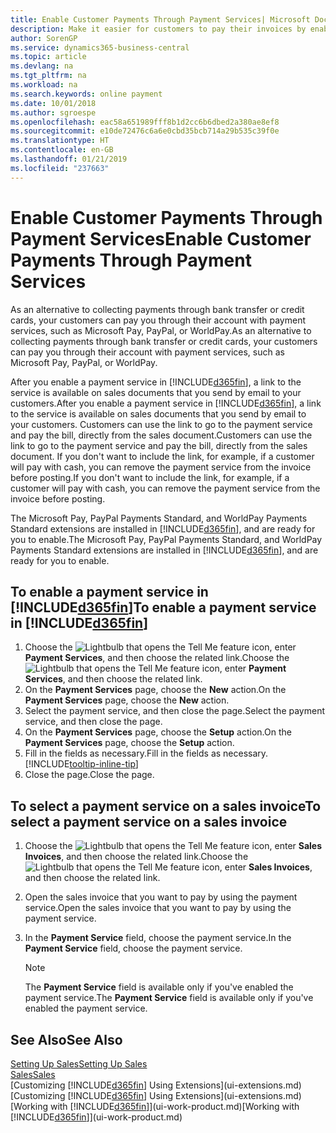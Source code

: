 ```yaml
---
title: Enable Customer Payments Through Payment Services| Microsoft Docs
description: Make it easier for customers to pay their invoices by enabling payment services.
author: SorenGP
ms.service: dynamics365-business-central
ms.topic: article
ms.devlang: na
ms.tgt_pltfrm: na
ms.workload: na
ms.search.keywords: online payment
ms.date: 10/01/2018
ms.author: sgroespe
ms.openlocfilehash: eac58a651989fff8b1d2cc6b6dbed2a380ae8ef8
ms.sourcegitcommit: e10de72476c6a6e0cbd35bcb714a29b535c39f0e
ms.translationtype: HT
ms.contentlocale: en-GB
ms.lasthandoff: 01/21/2019
ms.locfileid: "237663"
---
```

# <a name="enable-customer-payments-through-payment-services"></a><span data-ttu-id="2ec94-103">Enable Customer Payments Through Payment Services</span><span class="sxs-lookup"><span data-stu-id="2ec94-103">Enable Customer Payments Through Payment Services</span></span>
<span data-ttu-id="2ec94-104">As an alternative to collecting payments through bank transfer or credit cards, your customers can pay you through their account with payment services, such as Microsoft Pay, PayPal, or WorldPay.</span><span class="sxs-lookup"><span data-stu-id="2ec94-104">As an alternative to collecting payments through bank transfer or credit cards, your customers can pay you through their account with payment services, such as Microsoft Pay, PayPal, or WorldPay.</span></span>  

<span data-ttu-id="2ec94-105">After you enable a payment service in [!INCLUDE[d365fin](includes/d365fin_md.md)], a link to the service is available on sales documents that you send by email to your customers.</span><span class="sxs-lookup"><span data-stu-id="2ec94-105">After you enable a payment service in [!INCLUDE[d365fin](includes/d365fin_md.md)], a link to the service is available on sales documents that you send by email to your customers.</span></span> <span data-ttu-id="2ec94-106">Customers can use the link to go to the payment service and pay the bill, directly from the sales document.</span><span class="sxs-lookup"><span data-stu-id="2ec94-106">Customers can use the link to go to the payment service and pay the bill, directly from the sales document.</span></span> <span data-ttu-id="2ec94-107">If you don't want to include the link, for example, if a customer will pay with cash, you can remove the payment service from the invoice before posting.</span><span class="sxs-lookup"><span data-stu-id="2ec94-107">If you don't want to include the link, for example, if a customer will pay with cash, you can remove the payment service from the invoice before posting.</span></span>  

<span data-ttu-id="2ec94-108">The Microsoft Pay, PayPal Payments Standard, and WorldPay Payments Standard extensions are installed in [!INCLUDE[d365fin](includes/d365fin_md.md)], and are ready for you to enable.</span><span class="sxs-lookup"><span data-stu-id="2ec94-108">The Microsoft Pay, PayPal Payments Standard, and WorldPay Payments Standard extensions are installed in [!INCLUDE[d365fin](includes/d365fin_md.md)], and are ready for you to enable.</span></span>  

## <a name="to-enable-a-payment-service-in-included365finincludesd365finmdmd"></a><span data-ttu-id="2ec94-109">To enable a payment service in [!INCLUDE[d365fin](includes/d365fin_md.md)]</span><span class="sxs-lookup"><span data-stu-id="2ec94-109">To enable a payment service in [!INCLUDE[d365fin](includes/d365fin_md.md)]</span></span>
1. <span data-ttu-id="2ec94-110">Choose the ![Lightbulb that opens the Tell Me feature](media/ui-search/search_small.png "Tell me what you want to do") icon, enter **Payment Services**, and then choose the related link.</span><span class="sxs-lookup"><span data-stu-id="2ec94-110">Choose the ![Lightbulb that opens the Tell Me feature](media/ui-search/search_small.png "Tell me what you want to do") icon, enter **Payment Services**, and then choose the related link.</span></span>  
2. <span data-ttu-id="2ec94-111">On the **Payment Services** page, choose the **New** action.</span><span class="sxs-lookup"><span data-stu-id="2ec94-111">On the **Payment Services** page, choose the **New** action.</span></span>  
3. <span data-ttu-id="2ec94-112">Select the payment service, and then close the page.</span><span class="sxs-lookup"><span data-stu-id="2ec94-112">Select the payment service, and then close the page.</span></span>  
4. <span data-ttu-id="2ec94-113">On the **Payment Services** page, choose the **Setup** action.</span><span class="sxs-lookup"><span data-stu-id="2ec94-113">On the **Payment Services** page, choose the **Setup** action.</span></span>  
5. <span data-ttu-id="2ec94-114">Fill in the fields as necessary.</span><span class="sxs-lookup"><span data-stu-id="2ec94-114">Fill in the fields as necessary.</span></span> [!INCLUDE[tooltip-inline-tip](includes/tooltip-inline-tip_md.md)]  
6. <span data-ttu-id="2ec94-115">Close the page.</span><span class="sxs-lookup"><span data-stu-id="2ec94-115">Close the page.</span></span>  

## <a name="to-select-a-payment-service-on-a-sales-invoice"></a><span data-ttu-id="2ec94-116">To select a payment service on a sales invoice</span><span class="sxs-lookup"><span data-stu-id="2ec94-116">To select a payment service on a sales invoice</span></span>
1. <span data-ttu-id="2ec94-117">Choose the ![Lightbulb that opens the Tell Me feature](media/ui-search/search_small.png "Tell me what you want to do") icon, enter **Sales Invoices**, and then choose the related link.</span><span class="sxs-lookup"><span data-stu-id="2ec94-117">Choose the ![Lightbulb that opens the Tell Me feature](media/ui-search/search_small.png "Tell me what you want to do") icon, enter **Sales Invoices**, and then choose the related link.</span></span>  
2. <span data-ttu-id="2ec94-118">Open the sales invoice that you want to pay by using the payment service.</span><span class="sxs-lookup"><span data-stu-id="2ec94-118">Open the sales invoice that you want to pay by using the payment service.</span></span>  
3. <span data-ttu-id="2ec94-119">In the **Payment Service** field, choose the payment service.</span><span class="sxs-lookup"><span data-stu-id="2ec94-119">In the **Payment Service** field, choose the payment service.</span></span>  

    > [!NOTE]  
    > <span data-ttu-id="2ec94-120">The **Payment Service** field is available only if you've enabled the payment service.</span><span class="sxs-lookup"><span data-stu-id="2ec94-120">The **Payment Service** field is available only if you've enabled the payment service.</span></span>  

## <a name="see-also"></a><span data-ttu-id="2ec94-121">See Also</span><span class="sxs-lookup"><span data-stu-id="2ec94-121">See Also</span></span>  
[<span data-ttu-id="2ec94-122">Setting Up Sales</span><span class="sxs-lookup"><span data-stu-id="2ec94-122">Setting Up Sales</span></span>](sales-setup-sales.md)  
[<span data-ttu-id="2ec94-123">Sales</span><span class="sxs-lookup"><span data-stu-id="2ec94-123">Sales</span></span>](sales-manage-sales.md)  
<span data-ttu-id="2ec94-124">[Customizing [!INCLUDE[d365fin](includes/d365fin_md.md)] Using Extensions](ui-extensions.md)</span><span class="sxs-lookup"><span data-stu-id="2ec94-124">[Customizing [!INCLUDE[d365fin](includes/d365fin_md.md)] Using Extensions](ui-extensions.md)</span></span>  
<span data-ttu-id="2ec94-125">[Working with [!INCLUDE[d365fin](includes/d365fin_md.md)]](ui-work-product.md)</span><span class="sxs-lookup"><span data-stu-id="2ec94-125">[Working with [!INCLUDE[d365fin](includes/d365fin_md.md)]](ui-work-product.md)</span></span>  
